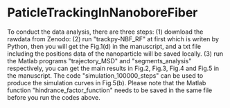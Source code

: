 # PaticleTrackingInNanoboreFiber
To conduct the data analysis, there are three steps:
(1) download the rawdata from Zenodo: 
(2) run "trackpy-NBF_RF" at first which is writen by Python, then you will get the Fig.1(d) in the manuscript,
    and a txt file including the positions data of the nanoparticle will be saved locally.
(3) run the Matlab programs "trajectory_MSD" and "segments_analysis" respectively, you can get the main results in Fig.2, Fig.3, Fig.4 and Fig.5 in the manuscript.
The code "simulation_100000_steps" can be used to produce the simulation curves in Fig.5(b).
Please note that the Matlab function "hindrance_factor_function" needs to be saved in the same file before you run the codes above. 
